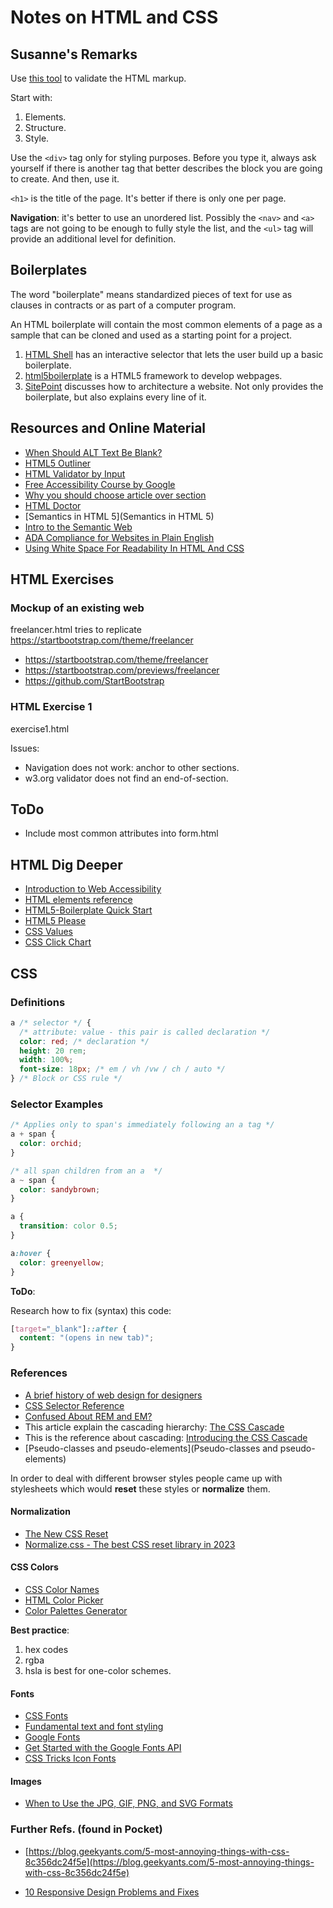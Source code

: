 # Notes on HTML and CSS

## Susanne's Remarks

Use [this tool](https://validator.w3.org) to validate the HTML markup.

Start with:

1. Elements.
2. Structure.
3. Style.

Use the `<div>` tag only for styling purposes. Before you type it, always ask yourself if there is another tag that better describes the block you are going to create. And then, use it.

`<h1>` is the title of the page. It's better if there is only one per page.

**Navigation**: it's better to use an unordered list. Possibly the `<nav>` and `<a>` tags are not going to be enough to fully style the list, and the `<ul>` tag will provide an additional level for definition.

## Boilerplates

The word "boilerplate" means standardized pieces of text for use as clauses in contracts or as part of a computer program.

An HTML boilerplate will contain the most common elements of a page as a sample that can be cloned and used as a starting point for a project.

1. [HTML Shell](https://www.toptal.com/developers/htmlshell) has an interactive selector that lets the user build up a basic boilerplate.
2. [html5boilerplate](https://html5boilerplate.com/) is a HTML5 framework to develop webpages.
3. [SitePoint](https://www.sitepoint.com/a-basic-html5-template/) discusses how to architecture a website. Not only provides the boilerplate, but also explains every line of it.

## Resources and Online Material

- [When Should ALT Text Be Blank?](https://osric.com/chris/accidental-developer/2012/01/when-should-alt-text-be-blank/)
- [HTML5 Outliner](https://gsnedders.html5.org/outliner/)
- [HTML Validator by Input](https://validator.w3.org/#validate_by_input)
- [Free Accessibility Course by Google](https://www.udacity.com/course/web-accessibility--ud891)
- [Why you should choose article over section](https://www.smashingmagazine.com/2020/01/html5-article-section/)
- [HTML Doctor](https://html5doctor.com/)
- [Semantics in HTML 5](Semantics in HTML 5)
- [Intro to the Semantic Web](https://www.youtube.com/watch?v=OGg8A2zfWKg)
- [ADA Compliance for Websites in Plain English](https://krisrivenburgh.medium.com/the-ada-checklist-website-compliance-guidelines-for-2019-in-plain-english-123c1d58fad9)
- [Using White Space For Readability In HTML And CSS](https://www.smashingmagazine.com/2013/02/using-white-space-for-readability-in-html-and-css/)

## HTML Exercises

### Mockup of an existing web

freelancer.html tries to replicate <https://startbootstrap.com/theme/freelancer>

- <https://startbootstrap.com/theme/freelancer>
- <https://startbootstrap.com/previews/freelancer>
- <https://github.com/StartBootstrap>

### HTML Exercise 1

exercise1.html

Issues:

- Navigation does not work: anchor to other sections.
- w3.org validator does not find an end-of-section.

## ToDo

- Include most common attributes into form.html

## HTML Dig Deeper

- [Introduction to Web Accessibility](https://www.w3.org/WAI/fundamentals/accessibility-intro/)
- [HTML elements reference](https://developer.mozilla.org/en-US/docs/web/html/element)
- [HTML5-Boilerplate Quick Start](https://github.com/h5bp/html5-boilerplate#quick-start)
- [HTML5 Please](https://html5please.com/)
- [CSS Values](https://cssvalues.com/)
- [CSS Click Chart](https://css3clickchart.com/)

## CSS

### Definitions

```css
a /* selector */ {
  /* attribute: value - this pair is called declaration */
  color: red; /* declaration */
  height: 20 rem;
  width: 100%;
  font-size: 18px; /* em / vh /vw / ch / auto */
} /* Block or CSS rule */
```

### Selector Examples

```css
/* Applies only to span's immediately following an a tag */
a + span {
  color: orchid;
}

/* all span children from an a  */
a ~ span {
  color: sandybrown;
}

a {
  transition: color 0.5;
}

a:hover {
  color: greenyellow;
}
```

**ToDo**:

Research how to fix (syntax) this code:

```css
[target="_blank"]::after {
  content: "(opens in new tab)";
}
```

### References

- [A brief history of web design for designers](https://blog.froont.com/brief-history-of-web-design-for-designers/)
- [CSS Selector Reference](https://www.w3schools.com/cssref/css_selectors.php)
- [Confused About REM and EM?](https://j.eremy.net/confused-about-rem-and-em/)
- This article explain the cascading hierarchy: [The CSS Cascade](https://wattenberger.com/blog/css-cascade)
- This is the reference about cascading: [Introducing the CSS Cascade](https://developer.mozilla.org/en-US/docs/Web/CSS/Cascade)
- [Pseudo-classes and pseudo-elements](Pseudo-classes and pseudo-elements)

In order to deal with different browser styles people came up with stylesheets which would **reset** these styles or **normalize** them.

#### Normalization

- [The New CSS Reset](https://elad2412.github.io/the-new-css-reset/)
- [Normalize.css - The best CSS reset library in 2023](https://byby.dev/normalize-css)

#### CSS Colors

- [CSS Color Names](https://147colors.com/)
- [HTML Color Picker](https://www.w3schools.com/colors/colors_picker.asp)
- [Color Palettes Generator](https://coolors.co/)

**Best practice**:

1. hex codes
2. rgba
3. hsla is best for one-color schemes.

#### Fonts

- [CSS Fonts](https://www.w3schools.com/css/css_font.asp)
- [Fundamental text and font styling](https://developer.mozilla.org/en-US/docs/Learn/CSS/Styling_text/Fundamentals#web_safe_fonts)
- [Google Fonts](https://fonts.google.com/)
- [Get Started with the Google Fonts API](https://developers.google.com/fonts/docs/getting_started)
- [CSS Tricks Icon Fonts](https://css-tricks.com/examples/IconFont/)

#### Images

- [When to Use the JPG, GIF, PNG, and SVG Formats](https://www.thoughtco.com/when-to-use-certain-image-formats-3467831)

### Further Refs. (found in Pocket)

- [https://blog.geekyants.com/5-most-annoying-things-with-css-8c356dc24f5e](https://blog.geekyants.com/5-most-annoying-things-with-css-8c356dc24f5e)

- [10 Responsive Design Problems and Fixes](https://uxmag.com/articles/10-responsive-design-problems-and-fixes)
